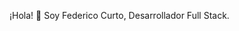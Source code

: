 ¡Hola! 👋 Soy Federico Curto, Desarrollador Full Stack.

<!--
**FedeHuapi/FedeHuapi** is a ✨ _special_ ✨ repository because its `README.md` (this file) appears on your GitHub profile.

Here are some ideas to get you started:

🛠️ Tecnologías y Herramientas:
Lenguajes: JavaScript, TypeScript
Frontend: React, Redux, Bootstrap, Tailwind
Backend: Node.js, Express, PostgreSQL.
Base de Datos: PostgreSQL, MongoDB.
Herramientas: Git, Slack.


📧 Contacto: federicocurto00@gmail.com
💼 LinkedIn: 

